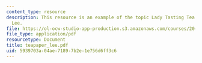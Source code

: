 ```yaml
---
content_type: resource
description: This resource is an example of the topic Lady Tasting Tea paper by Sueann
  Lee.
file: https://ol-ocw-studio-app-production.s3.amazonaws.com/courses/20-104j-chemicals-in-the-environment-toxicology-and-public-health-be-104j-spring-2005/5939703a04ae71897b2e1e756d6ff3c6_teapaper_lee.pdf
file_type: application/pdf
resourcetype: Document
title: teapaper_lee.pdf
uid: 5939703a-04ae-7189-7b2e-1e756d6ff3c6
---
```

